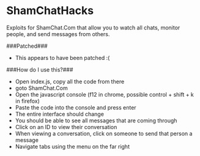 ShamChatHacks
=============

Exploits for ShamChat.Com that allow you to watch all chats, monitor people, and send messages from others.

###Patched###
 - This appears to have been patched :(

###How do I use this?###
 - Open index.js, copy all the code from there
 - goto ShamChat.Com
 - Open the javascript console (f12 in chrome, possible control + shift + k in firefox)
 - Paste the code into the console and press enter
 - The entire interface should change
 - You should be able to see all messages that are coming through
 - Click on an ID to view their conversation
 - When viewing a conversation, click on someone to send that person a message
 - Navigate tabs using the menu on the far right
